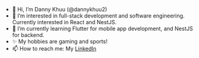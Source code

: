 - 👋 Hi, I’m Danny Khuu (@dannykhuu2)
- 👀 I’m interested in full-stack development and software engineering. Currently interested in React and NestJS.
- 🌱 I’m currently learning Flutter for mobile app development, and NestJS for backend.
- ✨ My hobbies are gaming and sports!
- 📫 How to reach me: My [LinkedIn](https://www.linkedin.com/in/dannykhuu/)

<!---
dannykhuu2/dannykhuu2 is a ✨ special ✨ repository because its `README.md` (this file) appears on your GitHub profile.
You can click the Preview link to take a look at your changes.
--->
